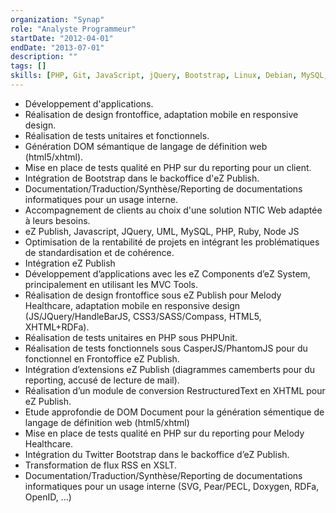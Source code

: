 ```yaml
---
organization: "Synap"
role: "Analyste Programmeur"
startDate: "2012-04-01"
endDate: "2013-07-01"
description: ""
tags: []
skills: [PHP, Git, JavaScript, jQuery, Bootstrap, Linux, Debian, MySQL, HTML5, CSS, PHPUnit, GitLab, Open Source, XML, UML, Gestion de projet, API REST, CasperJS]
---
```


- Développement d'applications.
- Réalisation de design frontoffice, adaptation mobile en responsive design.
- Réalisation de tests unitaires et  fonctionnels.
- Génération DOM sémantique de langage de définition web (html5/xhtml).
- Mise en place de tests qualité en PHP sur du reporting pour un client.
- Intégration de Bootstrap dans le backoffice d'eZ Publish.
- Documentation/Traduction/Synthèse/Reporting de documentations informatiques pour un usage interne.
- Accompagnement de clients au choix d'une solution NTIC Web adaptée à leurs besoins.
- eZ Publish, Javascript, JQuery, UML, MySQL, PHP, Ruby, Node JS
- Optimisation de la rentabilité de projets en intégrant les problématiques de standardisation et de cohérence.
- Intégration eZ Publish
- Développement d’applications avec les eZ Components d’eZ System, principalement en utilisant les MVC Tools.
- Réalisation de design frontoffice sous eZ Publish pour Melody Healthcare, adaptation mobile en responsive design (JS/JQuery/HandleBarJS, CSS3/SASS/Compass, HTML5,   XHTML+RDFa).
- Réalisation de tests unitaires en PHP sous PHPUnit.
- Réalisation de tests fonctionnels sous CasperJS/PhantomJS pour du fonctionnel en Frontoffice eZ Publish.
- Intégration d’extensions eZ Publish (diagrammes camemberts pour du reporting, accusé de lecture de mail).
- Réalisation d’un module de conversion RestructuredText en XHTML pour eZ Publish.
- Etude approfondie de DOM Document pour la génération sémentique de langage de définition web (html5/xhtml)
- Mise en place de tests qualité en PHP sur du reporting pour Melody Healthcare.
- Intégration du Twitter Bootstrap dans le backoffice d’eZ Publish.
- Transformation de flux RSS en XSLT.
- Documentation/Traduction/Synthèse/Reporting de documentations informatiques pour un usage interne (SVG, Pear/PECL, Doxygen, RDFa, OpenID, …)
